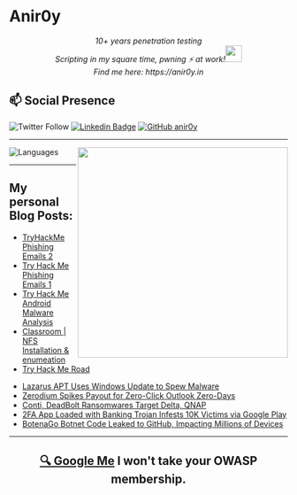 # Anir0y

<p align="center"><em>10+ years penetration testing<br>
  Scripting in my square time, pwning ⚡ at work!<img src="https://media.giphy.com/media/WUlplcMpOCEmTGBtBW/giphy.gif" width="30"> <br>
  Find me here: https://anir0y.in
</em></p>

## 📫 Social Presence

![Twitter Follow](https://img.shields.io/twitter/follow/anir0y?color=blue&style=for-the-badge&logo=twitter)
[![Linkedin Badge](https://img.shields.io/badge/Animesh%20Roy-Connect%20on%20linkedin-black?style=for-the-badge&logo=linkedin)](https://www.linkedin.com/in/anir0y/)
[![GitHub anir0y](https://img.shields.io/github/followers/anir0y?label=GitHub&style=for-the-badge&logo=github)](https://github.com/anir0y)

---

<img align='right' src="https://github-readme-stats.vercel.app/api?username=anir0y&show_icons=true&theme=dark" width="380">
<p align="left">
  <img  src="https://github-readme-stats.vercel.app/api/top-langs/?username=anir0y&layout=compact&hide=html,css" alt="Languages" />
</p>


---

## My personal Blog Posts:

<!-- CLASS:START -->
- [TryHackMe Phishing Emails 2](https://classroom.anir0y.in/post/tryhackme-phishingemails-2/)
- [Try Hack Me Phishing Emails 1](https://classroom.anir0y.in/post/phishingemails1tryoe/)
- [Try Hack Me Android Malware Analysis](https://classroom.anir0y.in/post/tryhackme-androidmalwareanalysis/)
- [Classroom | NFS Installation & enumeation](https://classroom.anir0y.in/post/classroom-nfs/)
- [Try Hack Me Road](https://classroom.anir0y.in/post/tryhackme-road/)
<!-- CLASS:END -->


<!-- THREAT:START -->
- [Lazarus APT Uses Windows Update to Spew Malware](https://threatpost.com/lazarus-apt-windows-update-malware-github/178096/)
- [Zerodium Spikes Payout for Zero-Click Outlook Zero-Days](https://threatpost.com/zerodium-payout-outlook-zero-days/178089/)
- [Conti, DeadBolt Ransomwares Target Delta, QNAP](https://threatpost.com/conti-deadbolt-delta-qnap-ransomware/178083/)
- [2FA App Loaded with Banking Trojan Infests 10K Victims via Google Play](https://threatpost.com/2fa-app-banking-trojan-google-play/178077/)
- [BotenaGo Botnet Code Leaked to GitHub, Impacting Millions of Devices](https://threatpost.com/botenago-botnet-code-leaked-to-github/178059/)
<!-- THREAT:END -->

---

<h2 align=center>
  <a href="https://google.com/search?q=@anir0y">🔍 Google Me</a> I won't take your OWASP membership. 
</h2>


